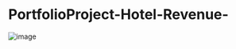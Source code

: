 # PortfolioProject-Hotel-Revenue-
![image](https://github.com/DanKhld/PortfolioProject-Hotel-Revenue-/assets/90670465/cbc9570a-59ce-4a7b-a973-cdcd32d7fc58)

